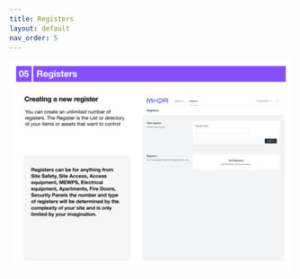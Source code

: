 ```yaml
---
title: Registers
layout: default
nav_order: 5
---
```

![The Basics](/assets/images/MrQR%20-%20The%20Basics_Page_09.png "the basics")
